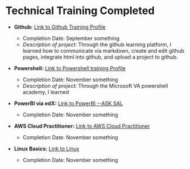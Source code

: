 # Technical Training Completed

* **Github:** [Link to Github Training Profile](https://github.com/kwbarker)
  * Completion Date: September something 
  * _Description of project:_ Through the github learning platform, I learned how to communicate via markdown, create and edit github pages, integrate html into github, and upload a project to github. 
 
* **Powershell:** [Link to Powershell training Profile](#)
  * Completion Date: November something
  * _Description of project:_ Through the Microsoft VA powershell academy, I learned 


* **PowerBI via edX:** [Link to PowerBI --ASK SAL](https://courses.edx.org/courses/course-v1:Microsoft+DAT207x+2T2018/course/)
  * Completion Date: November something


* **AWS Cloud Practitioner:** [Link to AWS Cloud Practitioner](#)
  * Completion Date: November something


* **Linux Basics:** [Link to Linux](#)
  * Completion Date: November something

















































